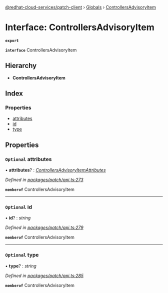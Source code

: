 [@redhat-cloud-services/patch-client](../README.md) › [Globals](../globals.md) › [ControllersAdvisoryItem](controllersadvisoryitem.md)

# Interface: ControllersAdvisoryItem

**`export`** 

**`interface`** ControllersAdvisoryItem

## Hierarchy

* **ControllersAdvisoryItem**

## Index

### Properties

* [attributes](controllersadvisoryitem.md#optional-attributes)
* [id](controllersadvisoryitem.md#optional-id)
* [type](controllersadvisoryitem.md#optional-type)

## Properties

### `Optional` attributes

• **attributes**? : *[ControllersAdvisoryItemAttributes](controllersadvisoryitemattributes.md)*

*Defined in [packages/patch/api.ts:273](https://github.com/RedHatInsights/javascript-clients/blob/9192949/packages/patch/api.ts#L273)*

**`memberof`** ControllersAdvisoryItem

___

### `Optional` id

• **id**? : *string*

*Defined in [packages/patch/api.ts:279](https://github.com/RedHatInsights/javascript-clients/blob/9192949/packages/patch/api.ts#L279)*

**`memberof`** ControllersAdvisoryItem

___

### `Optional` type

• **type**? : *string*

*Defined in [packages/patch/api.ts:285](https://github.com/RedHatInsights/javascript-clients/blob/9192949/packages/patch/api.ts#L285)*

**`memberof`** ControllersAdvisoryItem
